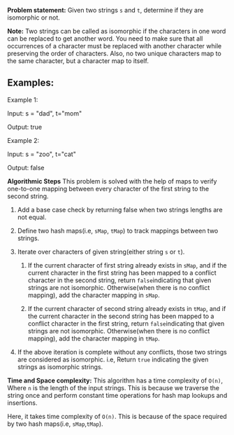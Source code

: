 **Problem statement:**
Given two strings `s` and `t`, determine if they are isomorphic or not.

**Note:** Two strings can be called as isomorphic if the characters in one word can be replaced to get another word. You need to make sure that all occurrences of a character must be replaced with another character while preserving the order of characters. Also, no two unique characters map to the same character, but a character map to itself.

## Examples:
Example 1:

Input: s = "dad", t="mom"

Output: true


Example 2: 

Input: s = "zoo", t="cat"

Output: false


**Algorithmic Steps**
This problem is solved with the help of maps to verify one-to-one mapping between every character of the first string to the second string. 

1. Add a base case check by returning false when two strings lengths are not equal.
    
2. Define two hash maps(i.e, `sMap`, `tMap`) to track mappings between two strings.
   
3. Iterate over characters of given string(either string `s` or `t`).
   1. If the current character of first string already exists in `sMap`, and if the current character in the first string has been mapped to a conflict character in the second string, return `false`indicating that given strings are not isomorphic. Otherwise(when there is no conflict mapping), add the character mapping in `sMap`. 
   
   2. If the current character of second string already exists in `tMap`, and if the current character in the second string has been mapped to a conflict character in the first string, return `false`indicating that given strings are not isomorphic. Otherwise(when there is no conflict mapping), add the character mapping in `tMap`. 
   
4. If the above iteration is complete without any conflicts, those two strings are considered as isomorphic. i.e, Return `true` indicating the given strings as isomorphic strings.

**Time and Space complexity:**
This algorithm has a time complexity of `O(n)`, Where `n` is the length of the input strings. This is because we traverse the string once and perform constant time operations for hash map lookups and insertions.

Here, it takes time complexity of `O(n)`. This is because of the space required by two hash maps(i.e, `sMap`,`tMap`).
